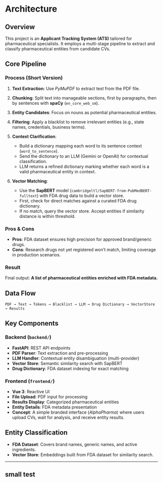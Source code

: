 # Architecture

## Overview

This project is an **Applicant Tracking System (ATS)** tailored for pharmaceutical specialists. It employs a multi-stage pipeline to extract and classify pharmaceutical entities from candidate CVs.

## Core Pipeline

### Process (Short Version)

1. **Text Extraction**: Use *PyMuPDF* to extract text from the PDF file.
2. **Chunking**: Split text into manageable sections, first by paragraphs, then by sentences with **spaCy** (`en_core_web_sm`).
3. **Entity Candidates**: Focus on nouns as potential pharmaceutical entities.
4. **Filtering**: Apply a blacklist to remove irrelevant entities (e.g., state names, credentials, business terms).
5. **Context Clarification**:

   * Build a dictionary mapping each word to its sentence context (`word_to_sentence`).
   * Send the dictionary to an LLM (Gemini or OpenAI) for contextual classification.
   * LLM returns a refined dictionary marking whether each word is a valid pharmaceutical entity in context.
6. **Vector Matching**:

   * Use the **SapBERT** model (`cambridgeltl/SapBERT-from-PubMedBERT-fulltext`) with FDA drug data to build a vector store.
   * First, check for direct matches against a curated FDA drug dictionary.
   * If no match, query the vector store. Accept entities if similarity distance is within threshold.

### Pros & Cons

* **Pros**: FDA dataset ensures high precision for approved brand/generic drugs.
* **Cons**: Research drugs not yet registered won’t match, limiting coverage in production scenarios.

### Result

Final output: **A list of pharmaceutical entities enriched with FDA metadata.**

## Data Flow

```
PDF → Text → Tokens → Blacklist → LLM → Drug Dictionary → VectorStore → Results
```

## Key Components

### Backend (`backend/`)

* **FastAPI**: REST API endpoints
* **PDF Parser**: Text extraction and pre-processing
* **LLM Handler**: Contextual entity disambiguation (multi-provider)
* **Vector Store**: Semantic similarity search with SapBERT
* **Drug Dictionary**: FDA dataset indexing for exact matching

### Frontend (`frontend/`)

* **Vue 3**: Reactive UI
* **File Upload**: PDF input for processing
* **Results Display**: Categorized pharmaceutical entities
* **Entity Details**: FDA metadata presentation
* **Concept**: A simple branded interface (*AlphaPharma*) where users upload CVs, wait for analysis, and receive entity results.

## Entity Classification

* **FDA Dataset**: Covers brand names, generic names, and active ingredients.
* **Vector Store**: Embeddings built from FDA dataset for similarity search.

---
## small test